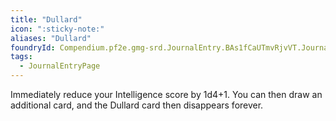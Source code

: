 ```yaml
---
title: "Dullard"
icon: ":sticky-note:"
aliases: "Dullard"
foundryId: Compendium.pf2e.gmg-srd.JournalEntry.BAs1fCaUTmvRjvVT.JournalEntryPage.zveTOXv5Ygvs3968
tags:
  - JournalEntryPage
---
```

Immediately reduce your Intelligence score by 1d4+1. You can then draw an additional card, and the Dullard card then disappears forever.